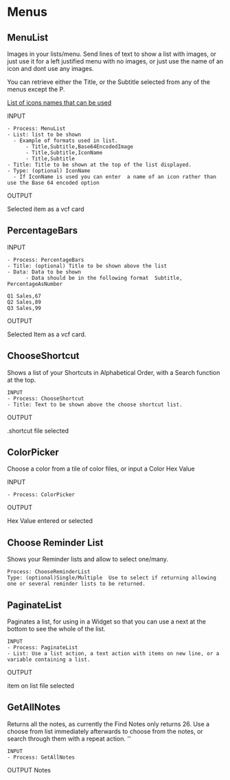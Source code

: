 # Menus

## MenuList
Images in your lists/menu. Send lines of text to show a list with images, or just use it for a left justified menu with no images, or just use the name of an icon and dont use any images.

You can retrieve either the Title, or the Subtitle selected from any of the menus except the P.


[List of icons names that can be used](https://gist.github.com/nturpin0/32e74627f47da91dd9aa979506d6d8f7)

INPUT
```
- Process: MenuList
- List: list to be shown 
  - Example of formats used in list.
      - Title,Subtitle,Base64EncodedImage
      - Title,Subtitle,IconName    
      - Title,Subtitle
- Title: Title to be shown at the top of the list displayed.
- Type: (optional) IconName
  - If IconName is used you can enter  a name of an icon rather than use the Base 64 encoded option
```
OUTPUT

Selected item as a vcf card

## PercentageBars
INPUT
```
- Process: PercentageBars
- Title: (optional) Title to be shown above the list
- Data: Data to be shown
      - Data should be in the following format  Subtitle, PercentageAsNumber

Q1 Sales,67
Q2 Sales,89
Q3 Sales,99
```

OUTPUT

Selected Item as a vcf card.


## ChooseShortcut
Shows a list of your Shortcuts in Alphabetical Order, with a Search function at the top.
```
INPUT
- Process: ChooseShortcut
- Title: Text to be shown above the choose shortcut list.
```
OUTPUT

.shortcut file selected

## ColorPicker
Choose a color from a tile of color files, or input a Color Hex Value

INPUT
```
- Process: ColorPicker
```

OUTPUT

Hex Value entered or selected

## Choose Reminder List
Shows your Reminder lists and allow to select one/many.

```
Process: ChooseReminderList
Type: (optional)Single/Multiple  Use to select if returning allowing one or several reminder lists to be returned.
```

## PaginateList
Paginates a list, for using in a Widget so that you can use a next at the bottom to see the whole of the list.
```
INPUT
- Process: PaginateList
- List: Use a list action, a text action with items on new line, or a variable containing a list. 
```
OUTPUT

item on list  file selected


## GetAllNotes
Returns all the notes, as currently the Find Notes only returns 26. Use a choose from list immediately afterwards to choose from the notes, or search through them with a repeat action.
''
```
INPUT
- Process: GetAllNotes
```
OUTPUT
Notes

